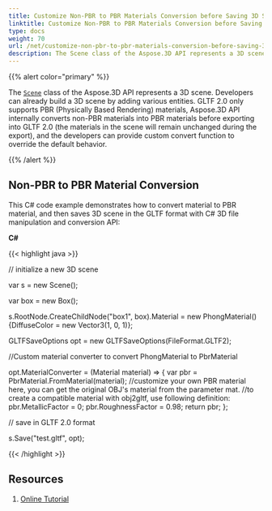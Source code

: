 ```yaml
---
title: Customize Non-PBR to PBR Materials Conversion before Saving 3D Scenes to GLTF 2.0 Format in C#
linktitle: Customize Non-PBR to PBR Materials Conversion before Saving 3D Scenes to GLTF 2.0 Format
type: docs
weight: 70
url: /net/customize-non-pbr-to-pbr-materials-conversion-before-saving-3d-scenes-to-gltf-2-0-format/
description: The Scene class of the Aspose.3D API represents a 3D scene. Developers can already build a 3D scene by adding various entities. GLTF 2.0 only supports PBR (Physically Based Rendering) materials, Aspose.3D API internally converts non-PBR materials into PBR materials before exporting into GLTF 2.0.
---
```


{{% alert color="primary" %}} 

The [`Scene`](https://reference.aspose.com/3d/net/aspose.threed/scene) class of the Aspose.3D API represents a 3D scene. Developers can already build a 3D scene by adding various entities. GLTF 2.0 only supports PBR (Physically Based Rendering) materials, Aspose.3D API internally converts non-PBR materials into PBR materials before exporting into GLTF 2.0 (the materials in the scene will remain unchanged during the export), and the developers can provide custom convert function to override the default behavior.

{{% /alert %}} 
## **Non-PBR to PBR Material Conversion**
This C# code example demonstrates how to convert material to PBR material, and then saves 3D scene in the GLTF format with C# 3D file manipulation and conversion API:

**C#**

{{< highlight java >}}

 // initialize a new 3D scene

var s = new Scene();

var box = new Box();

s.RootNode.CreateChildNode("box1", box).Material = new PhongMaterial() {DiffuseColor = new Vector3(1, 0, 1)};

GLTFSaveOptions opt = new GLTFSaveOptions(FileFormat.GLTF2);

//Custom material converter to convert PhongMaterial to PbrMaterial

opt.MaterialConverter = (Material material) => {
    var pbr = PbrMaterial.FromMaterial(material);
    //customize your own PBR material here, you can get the original OBJ's material from the parameter mat.
    //to create a compatible material with obj2gltf, use following definition:
    pbr.MetallicFactor = 0;
    pbr.RoughnessFactor = 0.98;
    return pbr;
};

// save in GLTF 2.0 format

s.Save("test.gltf", opt);

{{< /highlight >}}


## **Resources**

1. [Online Tutorial](https://products.aspose.com/3d/tutorial/use-phong-material-to-pbr-material/)